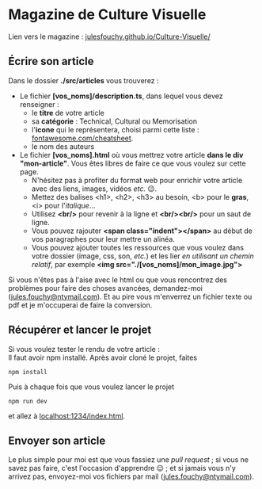 # Magazine de Culture Visuelle

Lien vers le magazine : [julesfouchy.github.io/Culture-Visuelle/](https://julesfouchy.github.io/Culture-Visuelle/)

## Écrire son article

Dans le dossier **./src/articles** vous trouverez :
  - Le fichier **\[vos_noms\]/description.ts**, dans lequel vous devez renseigner :
    - le **titre** de votre article
    - sa **catégorie** : Technical, Cultural ou Memorisation
    - l'**icone** qui le représentera, choisi parmi cette liste : [fontawesome.com/cheatsheet](https://fontawesome.com/cheatsheet).
    - le nom des auteurs
  - Le fichier **\[vos_noms\].html** où vous mettrez votre article **dans le div "mon-article"**. Vous êtes libres de faire ce que vous voulez sur cette page.
    - N'hésitez pas à profiter du format web pour enrichir votre article avec des liens, images, vidéos *etc.* :wink:.
    - Mettez des balises \<h1\>, \<h2>, \<h3> au besoin, \<b> pour le **gras**, \<i> pour l'*italique*...
    - Utilisez **\<br/>** pour revenir à la ligne et **\<br/>\<br/>** pour un saut de ligne.
    - Vous pouvez rajouter **\<span class="indent"\>\</span\>** au début de vos paragraphes pour leur mettre un alinéa.
    - Vous pouvez ajouter toutes les ressources que vous voulez dans votre dossier (image, css, son, *etc.*) et les lier *en utilisant un chemin relatif*, par exemple **\<img src="./\[vos_noms\]/mon_image.jpg"\>**

Si vous n'êtes pas à l'aise avec le html ou que vous rencontrez des problèmes pour faire des choses avancées, demandez-moi (jules.fouchy@ntymail.com). Et au pire vous m'enverrez un fichier texte ou pdf et je m'occuperai de faire la conversion.

## Récupérer et lancer le projet

Si vous voulez tester le rendu de votre article :  
Il faut avoir npm installé. Après avoir cloné le projet, faites

```
npm install
```

Puis à chaque fois que vous voulez lancer le projet

```
npm run dev
```

et allez à [localhost:1234/index.html](http://localhost:1234/index.html).
  
## Envoyer son article

Le plus simple pour moi est que vous fassiez une *pull request* ; si vous ne savez pas faire, c'est l'occasion d'apprendre :wink: ; et si jamais vous n'y arrivez pas, envoyez-moi vos fichiers par mail (jules.fouchy@ntymail.com).
